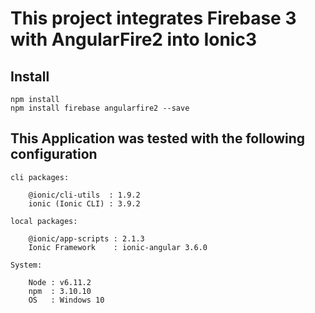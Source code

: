# This project integrates Firebase 3 with AngularFire2 into Ionic3

## Install
```
npm install
npm install firebase angularfire2 --save
```

## This Application was tested with the following configuration
```
cli packages:

    @ionic/cli-utils  : 1.9.2
    ionic (Ionic CLI) : 3.9.2

local packages:

    @ionic/app-scripts : 2.1.3
    Ionic Framework    : ionic-angular 3.6.0

System:

    Node : v6.11.2
    npm  : 3.10.10
    OS   : Windows 10
```

